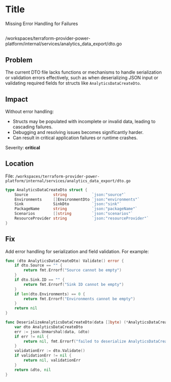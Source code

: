 # Title

Missing Error Handling for Failures

##

/workspaces/terraform-provider-power-platform/internal/services/analytics_data_export/dto.go

## Problem

The current DTO file lacks functions or mechanisms to handle serialization or validation errors effectively, such as when deserializing JSON input or validating required fields for structs like `AnalyticsDataCreateDto`.

## Impact

Without error handling:

- Structs may be populated with incomplete or invalid data, leading to cascading failures.
- Debugging and resolving issues becomes significantly harder.
- Can result in critical application failures or runtime crashes.

Severity: **critical**

## Location

File: `/workspaces/terraform-provider-power-platform/internal/services/analytics_data_export/dto.go`

```go
type AnalyticsDataCreateDto struct {
    Source           string           `json:"source"`
    Environments     []EnvironmentDto `json:"environments"`
    Sink             SinkDto          `json:"sink"`
    PackageName      string           `json:"packageName"`
    Scenarios        []string         `json:"scenarios"`
    ResourceProvider string           `json:"resourceProvider"`
}
```

## Fix

Add error handling for serialization and field validation. For example:

```go
func (dto AnalyticsDataCreateDto) Validate() error {
    if dto.Source == "" {
        return fmt.Errorf("Source cannot be empty")
    }
    if dto.Sink.ID == "" {
        return fmt.Errorf("Sink ID cannot be empty")
    }
    if len(dto.Environments) == 0 {
        return fmt.Errorf("Environments cannot be empty")
    }
    return nil
}

func DeserializeAnalyticsDataCreateDto(data []byte) (*AnalyticsDataCreateDto, error) {
    var dto AnalyticsDataCreateDto
    err := json.Unmarshal(data, &dto)
    if err != nil {
        return nil, fmt.Errorf("failed to deserialize AnalyticsDataCreateDto: %v", err)
    }
    validationErr := dto.Validate()
    if validationErr != nil {
        return nil, validationErr
    }
    return &dto, nil
}
```